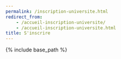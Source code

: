 ```yaml
---
permalink: /inscription-universite.html
redirect_from:
    - /accueil-inscription-universite/
    - /accueil-inscription-universite.html
title: S'inscrire
---
```


{% include base_path %}

<!DOCTYPE html>
<html lang="fr">
<head>
    <meta charset="UTF-8">
    <meta name="viewport" content="width=device-width, initial-scale=1.0">
    <meta http-equiv="X-UA-Compatible" content="ie=edge">
    <link rel="stylesheet" href="./assets/css/login.css" />
    <title>Document</title>
</head>
</html>